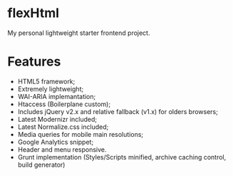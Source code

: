 flexHtml
========

My personal lightweight starter frontend project.


Features
========

- HTML5 framework;
- Extremely lightweight;
- WAI-ARIA implemantation;
- Htaccess (Boilerplane custom);
- Includes jQuery v2.x and relative fallback (v1.x) for olders browsers;
- Latest Modernizr included;
- Latest Normalize.css included;
- Media queries for mobile main resolutions;
- Google Analytics snippet;
- Header and menu responsive.
- Grunt implementation (Styles/Scripts minified, archive caching control, build generator)